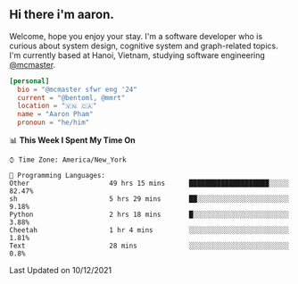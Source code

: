 <h2><b>Hi there i'm aaron. </b></h2>

Welcome, hope you enjoy your stay. I'm a software developer who is curious about system design, cognitive system and graph-related topics. I'm currently based at Hanoi, Vietnam, studying software engineering [@mcmaster](https://www.mcmaster.ca/).

```toml
[personal]
  bio = "@mcmaster sfwr eng '24"
  current = "@bentoml, @mmrt"
  location = "🇻🇳 🇨🇦"
  name = "Aaron Pham"
  pronoun = "he/him"
```
<!--<img src="https://github-readme-stats.vercel.app/api?username=aarnphm&show_icons=true&count_private=true&theme=dark" height="170"/>-->
<!--<img src="https://github-readme-stats.vercel.app/api/top-langs/?username=aarnphm&layout=compact&hide=css&theme=dark" height="170" />-->

<!--START_SECTION:waka-->
📊 **This Week I Spent My Time On** 

```text
⌚︎ Time Zone: America/New_York

💬 Programming Languages: 
Other                    49 hrs 15 mins      ████████████████████░░░░░   82.47% 
sh                       5 hrs 29 mins       ██░░░░░░░░░░░░░░░░░░░░░░░   9.18% 
Python                   2 hrs 18 mins       █░░░░░░░░░░░░░░░░░░░░░░░░   3.88% 
Cheetah                  1 hr 4 mins         ░░░░░░░░░░░░░░░░░░░░░░░░░   1.81% 
Text                     28 mins             ░░░░░░░░░░░░░░░░░░░░░░░░░   0.8%

```


 Last Updated on 10/12/2021
<!--END_SECTION:waka-->
